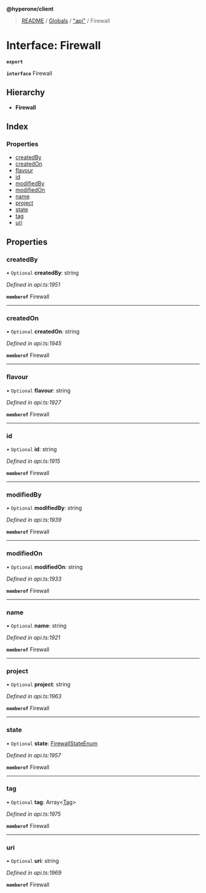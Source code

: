 **@hyperone/client**

> [README](../README.md) / [Globals](../globals.md) / ["api"](../modules/_api_.md) / Firewall

# Interface: Firewall

**`export`** 

**`interface`** Firewall

## Hierarchy

* **Firewall**

## Index

### Properties

* [createdBy](_api_.firewall.md#createdby)
* [createdOn](_api_.firewall.md#createdon)
* [flavour](_api_.firewall.md#flavour)
* [id](_api_.firewall.md#id)
* [modifiedBy](_api_.firewall.md#modifiedby)
* [modifiedOn](_api_.firewall.md#modifiedon)
* [name](_api_.firewall.md#name)
* [project](_api_.firewall.md#project)
* [state](_api_.firewall.md#state)
* [tag](_api_.firewall.md#tag)
* [uri](_api_.firewall.md#uri)

## Properties

### createdBy

• `Optional` **createdBy**: string

*Defined in api.ts:1951*

**`memberof`** Firewall

___

### createdOn

• `Optional` **createdOn**: string

*Defined in api.ts:1945*

**`memberof`** Firewall

___

### flavour

• `Optional` **flavour**: string

*Defined in api.ts:1927*

**`memberof`** Firewall

___

### id

• `Optional` **id**: string

*Defined in api.ts:1915*

**`memberof`** Firewall

___

### modifiedBy

• `Optional` **modifiedBy**: string

*Defined in api.ts:1939*

**`memberof`** Firewall

___

### modifiedOn

• `Optional` **modifiedOn**: string

*Defined in api.ts:1933*

**`memberof`** Firewall

___

### name

• `Optional` **name**: string

*Defined in api.ts:1921*

**`memberof`** Firewall

___

### project

• `Optional` **project**: string

*Defined in api.ts:1963*

**`memberof`** Firewall

___

### state

• `Optional` **state**: [FirewallStateEnum](../enums/_api_.firewallstateenum.md)

*Defined in api.ts:1957*

**`memberof`** Firewall

___

### tag

• `Optional` **tag**: Array\<[Tag](_api_.tag.md)>

*Defined in api.ts:1975*

**`memberof`** Firewall

___

### uri

• `Optional` **uri**: string

*Defined in api.ts:1969*

**`memberof`** Firewall
